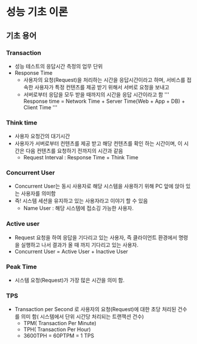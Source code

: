 # 성능 기초 이론
## 기초 용어
### Transaction
  * 성능 테스트의 응답시간 측정의 업무 단위
  * Response Time
    * 사용자의 요청(Request)을 처리하는 시간을 응답시간이라고 하며, 서비스를 접속한 사용자가 특정 컨텐츠를 제공 받기 위해서 서버로 요청을 보내고
    * 서버로부터 응답을 모두 받을 때까지의 시간을 응답 시간이라고 함
'''
Response time = Network Time + Server Time(Web + App + DB) + Client Time
'''

### Think time
  * 사용자 요청간의 대기시간
  * 사용자가 서버로부터 컨텐츠를 제공 받고 해당 컨텐츠를 확인 하는 시간이며, 이 시간은 다음 컨텐츠를 요청하기 전까지의 시간과 같음
    * Request Interval : Response Time + Think Time

### Concurrent User
  * Concurrent User는 동시 사용자로 해당 시스템을 사용하기 위해 PC 앞에 앉아 있는 사용자를 의미함
  * 즉! 시스템 세션을 유지하고 있는 사용자라고 이야기 할 수 있음
      * Name User : 해당 시스템에 접소깅 가능한 사용자.

### Active user
  * Request 요청을 하여 응답을 기다리고 있는 사용자, 즉 클라이언트 환경에서 명령을 실행하고 나서 결과가 올 때 까지 기다리고 있는 사용자.
  *  Concurrent User = Active User + Inactive User

### Peak Time
  * 시스템 요청(Request)가 가장 많은 시간을 의미 함.

### TPS
  * Transaction per Second 로 사용자의 요청(Request)에 대한 초당 처리된 건수를 의미 함( 시스템에서 단위 시간당 처리되는 트랜잭션 건수)
    * TPM( Transaction Per Minute)
    * TPH( Transaction Per Hour)
    * 3600TPH = 60PTPM = 1 TPS
